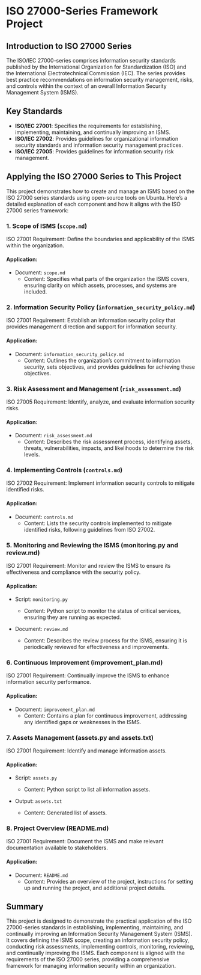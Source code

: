 # ISO 27000-Series Framework Project

## Introduction to ISO 27000 Series
The ISO/IEC 27000-series comprises information security standards published by the International Organization for Standardization (ISO) and the International Electrotechnical Commission (IEC). The series provides best practice recommendations on information security management, risks, and controls within the context of an overall Information Security Management System (ISMS).

## Key Standards
- **ISO/IEC 27001**: Specifies the requirements for establishing, implementing, maintaining, and continually improving an ISMS.
- **ISO/IEC 27002**: Provides guidelines for organizational information security standards and information security management practices.
- **ISO/IEC 27005**: Provides guidelines for information security risk management.

## Applying the ISO 27000 Series to This Project
This project demonstrates how to create and manage an ISMS based on the ISO 27000 series standards using open-source tools on Ubuntu. Here’s a detailed explanation of each component and how it aligns with the ISO 27000 series framework:

### 1. Scope of ISMS (`scope.md`)
ISO 27001 Requirement: Define the boundaries and applicability of the ISMS within the organization.

#### Application:
- Document: `scope.md`
  - Content: Specifies what parts of the organization the ISMS covers, ensuring clarity on which assets, processes, and systems are included.

### 2. Information Security Policy (`information_security_policy.md`)
ISO 27001 Requirement: Establish an information security policy that provides management direction and support for information security.

#### Application:

- Document: `information_security_policy.md`
  - Content: Outlines the organization’s commitment to information security, sets objectives, and provides guidelines for achieving these objectives.

### 3. Risk Assessment and Management (`risk_assessment.md`)
ISO 27005 Requirement: Identify, analyze, and evaluate information security risks.

#### Application:

- Document: `risk_assessment.md`
  - Content: Describes the risk assessment process, identifying assets, threats, vulnerabilities, impacts, and likelihoods to determine the risk levels.

### 4. Implementing Controls (`controls.md`)
ISO 27002 Requirement: Implement information security controls to mitigate identified risks.

#### Application:

- Document: `controls.md`
  - Content: Lists the security controls implemented to mitigate identified risks, following guidelines from ISO 27002.

### 5. Monitoring and Reviewing the ISMS (monitoring.py and review.md)
ISO 27001 Requirement: Monitor and review the ISMS to ensure its effectiveness and compliance with the security policy.

#### Application:

- Script: `monitoring.py`
  - Content: Python script to monitor the status of critical services, ensuring they are running as expected.

- Document: `review.md`
  - Content: Describes the review process for the ISMS, ensuring it is periodically reviewed for effectiveness and improvements.

### 6. Continuous Improvement (improvement_plan.md)
ISO 27001 Requirement: Continually improve the ISMS to enhance information security performance.

#### Application:

- Document: `improvement_plan.md`
  - Content: Contains a plan for continuous improvement, addressing any identified gaps or weaknesses in the ISMS.

### 7. Assets Management (assets.py and assets.txt)
ISO 27001 Requirement: Identify and manage information assets.

#### Application:

- Script: `assets.py`
  - Content: Python script to list all information assets.

- Output: `assets.txt`
  - Content: Generated list of assets.

### 8. Project Overview (README.md)
ISO 27001 Requirement: Document the ISMS and make relevant documentation available to stakeholders.

#### Application:

- Document: `README.md`
  - Content: Provides an overview of the project, instructions for setting up and running the project, and additional project details.

## Summary

This project is designed to demonstrate the practical application of the ISO 27000-series standards in establishing, implementing, maintaining, and continually improving an Information Security Management System (ISMS). It covers defining the ISMS scope, creating an information security policy, conducting risk assessments, implementing controls, monitoring, reviewing, and continually improving the ISMS. Each component is aligned with the requirements of the ISO 27000 series, providing a comprehensive framework for managing information security within an organization.
